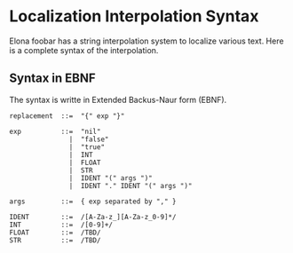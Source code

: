 # Localization Interpolation Syntax

Elona foobar has a string interpolation system to localize various text. Here is a complete syntax of the interpolation.


## Syntax in EBNF

The syntax is writte in Extended Backus-Naur form (EBNF).


```
replacement  ::=  "{" exp "}"

exp          ::=  "nil"
               |  "false"
               |  "true"
               |  INT
               |  FLOAT
               |  STR
               |  IDENT "(" args ")"
               |  IDENT "." IDENT "(" args ")"

args         ::=  { exp separated by "," }

IDENT        ::=  /[A-Za-z_][A-Za-z_0-9]*/
INT          ::=  /[0-9]+/
FLOAT        ::=  /TBD/
STR          ::=  /TBD/
```
